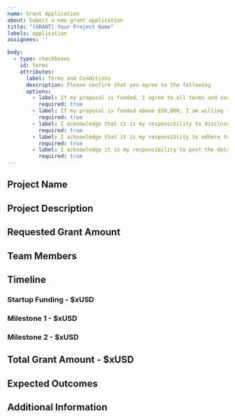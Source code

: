 ```yaml
---
name: Grant Application
about: Submit a new grant application
title: "[GRANT] Your Project Name"
labels: application
assignees: ''

body:
  - type: checkboxes
    id: terms
    attributes:
      label: Terms and Conditions
      description: Please confirm that you agree to the following
      options:
        - label: If my proposal is funded, I agree to all terms and conditions in the [Grant Agreement]().
          required: true
        - label: If my proposal is funded above $50,000, I am willing to provide [KYC information]() as outlined in the [Grant Agreement]().
          required: true
        - label: I acknowledge that it is my responsibility to disclose any conflicts of interest related to my personal or professional relationship(s) with any Community Grants committee member.
          required: true
        - label: I acknowledge that it is my responsiblity to adhere to the [ZCG Code of Conduct]().
          required: true
        - label: I acknowledge it is my responsibility to post the details of this request on the [Community Forum]() for community input prior to the Community Grants committee discussing and voting on this request.
          required: true
---
```


## Project Name

## Project Description

## Requested Grant Amount

## Team Members

## Timeline
### Startup Funding - $xUSD
### Milestone 1 - $xUSD
### Milestone 2 - $xUSD

## Total Grant Amount - $xUSD

## Expected Outcomes

## Additional Information
